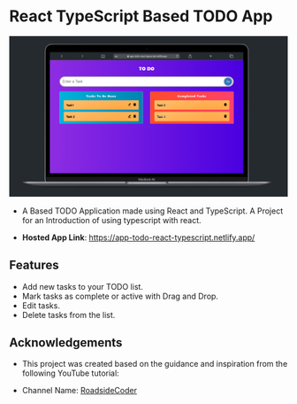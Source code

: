 # **React TypeScript Based TODO App**

![Banner](/public/thumb.png)

- A Based TODO Application made using React and TypeScript. A Project for an Introduction of using typescript with react.

- **Hosted App Link**: <https://app-todo-react-typescript.netlify.app/>

## Features

- Add new tasks to your TODO list.
- Mark tasks as complete or active with Drag and Drop.
- Edit tasks.
- Delete tasks from the list.

## Acknowledgements

- This project was created based on the guidance and inspiration from the following YouTube tutorial:

- Channel Name: [RoadsideCoder](https://www.youtube.com/@RoadsideCoder)
